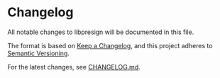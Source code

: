 # Changelog

All notable changes to libpresign will be documented in this file.

The format is based on [Keep a Changelog](https://keepachangelog.com/en/1.1.0/),
and this project adheres to [Semantic Versioning](https://semver.org/spec/v2.0.0.html).

<!-- The changelog is automatically updated by semantic-release -->
<!-- Do not edit below this line -->

For the latest changes, see [CHANGELOG.md](https://github.com/myk0la-b/libpresign/blob/main/CHANGELOG.md).